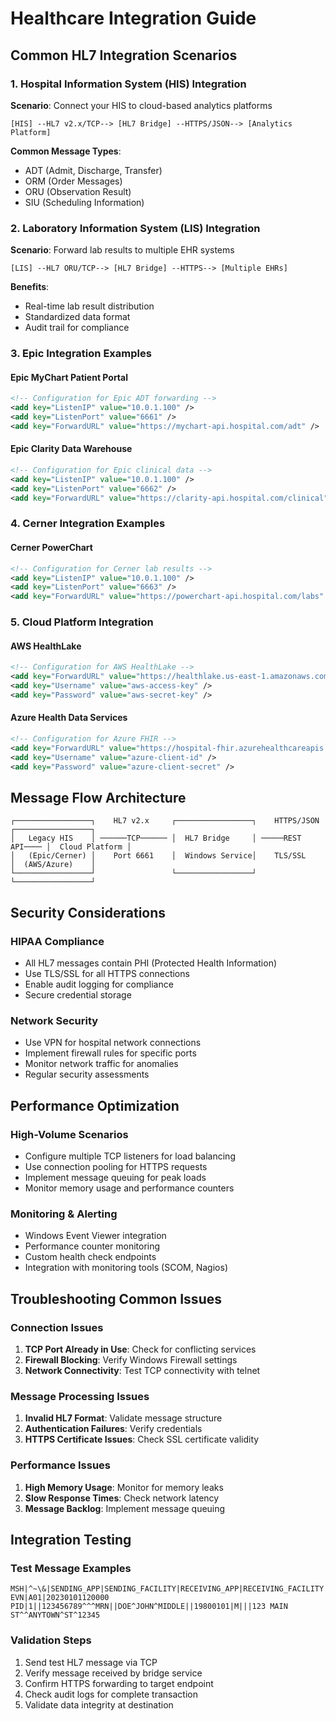 # Healthcare Integration Guide

## Common HL7 Integration Scenarios

### 1. Hospital Information System (HIS) Integration

**Scenario**: Connect your HIS to cloud-based analytics platforms

```
[HIS] --HL7 v2.x/TCP--> [HL7 Bridge] --HTTPS/JSON--> [Analytics Platform]
```

**Common Message Types**:
- ADT (Admit, Discharge, Transfer)
- ORM (Order Messages)
- ORU (Observation Result)
- SIU (Scheduling Information)

### 2. Laboratory Information System (LIS) Integration

**Scenario**: Forward lab results to multiple EHR systems

```
[LIS] --HL7 ORU/TCP--> [HL7 Bridge] --HTTPS--> [Multiple EHRs]
```

**Benefits**:
- Real-time lab result distribution
- Standardized data format
- Audit trail for compliance

### 3. Epic Integration Examples

#### Epic MyChart Patient Portal
```xml
<!-- Configuration for Epic ADT forwarding -->
<add key="ListenIP" value="10.0.1.100" />
<add key="ListenPort" value="6661" />
<add key="ForwardURL" value="https://mychart-api.hospital.com/adt" />
```

#### Epic Clarity Data Warehouse
```xml
<!-- Configuration for Epic clinical data -->
<add key="ListenIP" value="10.0.1.100" />
<add key="ListenPort" value="6662" />
<add key="ForwardURL" value="https://clarity-api.hospital.com/clinical" />
```

### 4. Cerner Integration Examples

#### Cerner PowerChart
```xml
<!-- Configuration for Cerner lab results -->
<add key="ListenIP" value="10.0.1.100" />
<add key="ListenPort" value="6663" />
<add key="ForwardURL" value="https://powerchart-api.hospital.com/labs" />
```

### 5. Cloud Platform Integration

#### AWS HealthLake
```xml
<!-- Configuration for AWS HealthLake -->
<add key="ForwardURL" value="https://healthlake.us-east-1.amazonaws.com/datastore/fhir" />
<add key="Username" value="aws-access-key" />
<add key="Password" value="aws-secret-key" />
```

#### Azure Health Data Services
```xml
<!-- Configuration for Azure FHIR -->
<add key="ForwardURL" value="https://hospital-fhir.azurehealthcareapis.com" />
<add key="Username" value="azure-client-id" />
<add key="Password" value="azure-client-secret" />
```

## Message Flow Architecture

```
┌─────────────────┐    HL7 v2.x     ┌─────────────────┐    HTTPS/JSON    ┌─────────────────┐
│   Legacy HIS    │ ──────TCP────── │  HL7 Bridge     │ ─────REST API──── │  Cloud Platform │
│   (Epic/Cerner) │    Port 6661    │  Windows Service│    TLS/SSL       │  (AWS/Azure)    │
└─────────────────┘                 └─────────────────┘                   └─────────────────┘
```

## Security Considerations

### HIPAA Compliance
- All HL7 messages contain PHI (Protected Health Information)
- Use TLS/SSL for all HTTPS connections
- Enable audit logging for compliance
- Secure credential storage

### Network Security
- Use VPN for hospital network connections
- Implement firewall rules for specific ports
- Monitor network traffic for anomalies
- Regular security assessments

## Performance Optimization

### High-Volume Scenarios
- Configure multiple TCP listeners for load balancing
- Use connection pooling for HTTPS requests
- Implement message queuing for peak loads
- Monitor memory usage and performance counters

### Monitoring & Alerting
- Windows Event Viewer integration
- Performance counter monitoring
- Custom health check endpoints
- Integration with monitoring tools (SCOM, Nagios)

## Troubleshooting Common Issues

### Connection Issues
1. **TCP Port Already in Use**: Check for conflicting services
2. **Firewall Blocking**: Verify Windows Firewall settings
3. **Network Connectivity**: Test TCP connectivity with telnet

### Message Processing Issues
1. **Invalid HL7 Format**: Validate message structure
2. **Authentication Failures**: Verify credentials
3. **HTTPS Certificate Issues**: Check SSL certificate validity

### Performance Issues
1. **High Memory Usage**: Monitor for memory leaks
2. **Slow Response Times**: Check network latency
3. **Message Backlog**: Implement message queuing

## Integration Testing

### Test Message Examples
```
MSH|^~\&|SENDING_APP|SENDING_FACILITY|RECEIVING_APP|RECEIVING_FACILITY|20230101120000||ADT^A01|12345|P|2.5
EVN|A01|20230101120000
PID|1||123456789^^^MRN||DOE^JOHN^MIDDLE||19800101|M|||123 MAIN ST^^ANYTOWN^ST^12345
```

### Validation Steps
1. Send test HL7 message via TCP
2. Verify message received by bridge service
3. Confirm HTTPS forwarding to target endpoint
4. Check audit logs for complete transaction
5. Validate data integrity at destination
